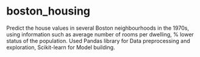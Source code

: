 # boston_housing
Predict the house values in several Boston neighbourhoods in the 1970s, using information such as average number of rooms per dwelling, 
% lower status of the population.
Used Pandas library for Data preprocessing and exploration, Scikit-learn for Model building.
